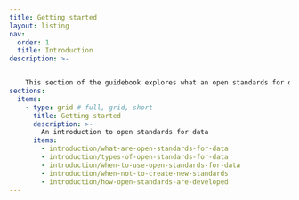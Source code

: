 ```yaml
---
title: Getting started
layout: listing
nav:
  order: 1
  title: Introduction
description: >- 


    This section of the guidebook explores what an open standards for data is and when to use or create one.
sections:
  items:
    - type: grid # full, grid, short
      title: Getting started
      description: >-
        An introduction to open standards for data
      items:
        - introduction/what-are-open-standards-for-data
        - introduction/types-of-open-standards-for-data
        - introduction/when-to-use-open-standards-for-data        
        - introduction/when-not-to-create-new-standards
        - introduction/how-open-standards-are-developed
---
```

